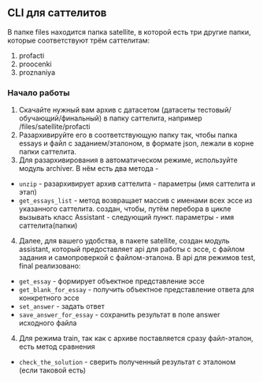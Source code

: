 ## CLI для саттелитов
В папке files находится папка satellite, в которой есть три другие папки, которые соответствуют трём саттелитам:
1) profacti
2) proocenki
3) proznaniya

### Начало работы
1) Скачайте нужный вам архив с датасетом (датасеты тестовый/обучающий/финальный) в папку саттелита, например /files/satellite/profacti
2) Разархивируйте его в соответствующую папку так, чтобы папка essays и файл с заданием/эталоном, в формате json, лежали в корне папки саттелита.
3) Для разархивирования в автоматическом режиме, используйте модуль archiver. В нём есть два метода - 
* ```unzip``` - разархивирует архив саттелита - параметры (имя саттелита и этап)
* ```get_essays_list``` - метод возвращает массив с именами всех эссе из указанного саттелита. создан, чтобы, путём перебора в цикле вызывать класс Assistant - следующий пункт. параметры - имя саттелита(папки)
4) Далее, для вашего удобства, в пакете satellite, создан модуль assistant, который предоставляет api для работы с эссе, с файлом задания и самопроверкой с файлом-эталона. В api для режимов test, final реализовано:
* ```get_essay``` - формирует объектное представление эссе
* ```get_blank_for_essay``` - получить объектное представление ответа для конкретного эссе
* ```set_answer``` - задать ответ
* ```save_answer_for_essay``` - сохранить результат в поле answer исходного файла

4) Для режима train, так как с архиве поставляется сразу файл-эталон, есть метод сравнения
* ```check_the_solution``` - сверить полученный результат с эталоном (если таковой есть)